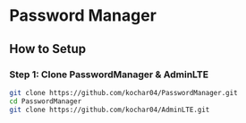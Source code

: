# Password Manager
## How to Setup

### Step 1: Clone PasswordManager & AdminLTE
<!-- Code Blocks -->
```bash
git clone https://github.com/kochar04/PasswordManager.git
cd PasswordManager
git clone https://github.com/kochar04/AdminLTE.git
```
